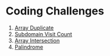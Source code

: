 # Coding Challenges

1. [Array Duplicate](https://github.com/skoodath/coding_challenges/blob/master/arrayduplicate.md)
2. [Subdomain Visit Count](https://github.com/skoodath/coding_challenges/blob/master/subdomainvisitcount.md)
3. [Array Intersection](https://github.com/skoodath/coding_challenges/blob/master/arrayintersection.md)
4. [Palindrome](https://github.com/skoodath/coding_challenges/blob/master/palindrome.md)
